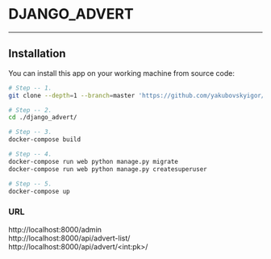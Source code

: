 # DJANGO_ADVERT
___

## Installation

You can install this app on your working machine from source code:
```bash
# Step -- 1.
git clone --depth=1 --branch=master 'https://github.com/yakubovskyigor/django_advert.git'

# Step -- 2.
cd ./django_advert/

# Step -- 3.
docker-compose build

# Step -- 4.
docker-compose run web python manage.py migrate
docker-compose run web python manage.py createsuperuser

# Step -- 5.
docker-compose up
```

### URL

http://localhost:8000/admin  
http://localhost:8000/api/advert-list/  
http://localhost:8000/api/advert/\<int:pk\>/

